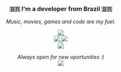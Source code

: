 <h3 align="center">🇧🇷 I'm a developer from Brazil 🇧🇷</h3>
<p align="center">
  <i>Music, movies, games and code are my fuel.</i>
</p>

<p align="center">
    <a href="http://twitter.com/saulojoab" target="_blank">
        <img src="https://img.shields.io/badge/-Twitter-blue?style=flat-square&logo=Twitter&logoColor=white&link=https://www.twitter.com/saulojoab/" />
    </a><br>
    <a href="http://instagram.com/saulojoab" target="_blank">
        <img src="https://img.shields.io/badge/-Instagram-C13584?style=flat-square&labelColor=C13584&logo=instagram&logoColor=white&link=https://www.instagram.com/saulojoab/" />
    </a>
    <a href="http://www.linkedin.com/in/saulojoab" target="_blank">
        <img src="https://img.shields.io/badge/-LinkedIn-blue?style=flat-square&logo=Linkedin&logoColor=white&link=https://www.linkedin.com/in/saulojoab/" />
    </a><br>
    <a href="mailto:saulojoabps@gmail.com">
        <img src="https://img.shields.io/badge/-Email-red?style=flat-square&logo=alo@saulojoab.com&logoColor=white&link=alo@saulojoab.com" />
    </a>
</p>
<p align="center">
    <i>Always open for new oportunities :)</i><br>
    <img src="https://komarev.com/ghpvc/?username=saulojoab&color=gray" />
</p>
